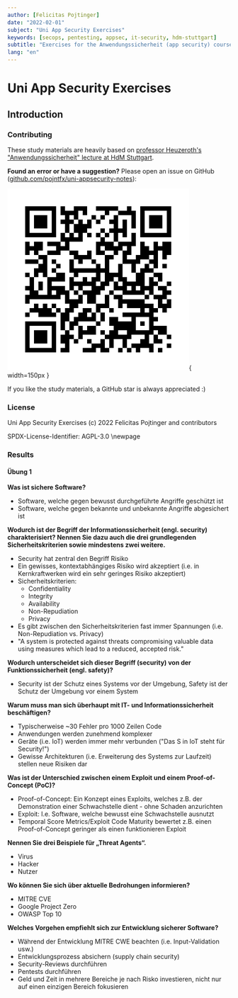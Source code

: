 ```yaml
---
author: [Felicitas Pojtinger]
date: "2022-02-01"
subject: "Uni App Security Exercises"
keywords: [secops, pentesting, appsec, it-security, hdm-stuttgart]
subtitle: "Exercises for the Anwendungssicherheit (app security) course at HdM Stuttgart"
lang: "en"
---
```


# Uni App Security Exercises

## Introduction

### Contributing

These study materials are heavily based on [professor Heuzeroth's "Anwendungssicherheit" lecture at HdM Stuttgart](https://www.hdm-stuttgart.de/studierende/abteilungen/sprachenzentrum/kursangebot/kursangebot/block?sgname=Medieninformatik+%28Bachelor%2C+7+Semester%29&blockname=Anwendungssicherheit&sgblockID=2573375&sgang=550033).

**Found an error or have a suggestion?** Please open an issue on GitHub ([github.com/pojntfx/uni-appsecurity-notes](https://github.com/pojntfx/uni-appsecurity-notes)):

![QR code to source repository](./static/qr.png){ width=150px }

If you like the study materials, a GitHub star is always appreciated :)

### License

<!-- ![AGPL-3.0 license badge](https://www.gnu.org/graphics/agplv3-155x51.png){ width=128px } -->

Uni App Security Exercises (c) 2022 Felicitas Pojtinger and contributors

SPDX-License-Identifier: AGPL-3.0
\newpage

### Results

#### Übung 1

**Was ist sichere Software?**

- Software, welche gegen bewusst durchgeführte Angriffe geschützt ist
- Software, welche gegen bekannte und unbekannte Angriffe abgesichert ist

**Wodurch ist der Begriff der Informationssicherheit (engl. security) charakterisiert? Nennen Sie dazu auch die drei grundlegenden Sicherheitskriterien sowie mindestens zwei weitere.**

- Security hat zentral den Begriff Risiko
- Ein gewisses, kontextabhängiges Risiko wird akzeptiert (i.e. in Kernkraftwerken wird ein sehr geringes Risiko akzeptiert)
- Sicherheitskriterien:
  - Confidentiality
  - Integrity
  - Availability
  - Non-Repudiation
  - Privacy
- Es gibt zwischen den Sicherheitskriterien fast immer Spannungen (i.e. Non-Repudiation vs. Privacy)
- "A system is protected against threats compromising valuable data using measures which lead to a reduced, accepted risk."

**Wodurch unterscheidet sich dieser Begriff (security) von der Funktionssicherheit (engl. safety)?**

- Security ist der Schutz eines Systems vor der Umgebung, Safety ist der Schutz der Umgebung vor einem System

**Warum muss man sich überhaupt mit IT- und Informationssicherheit beschäftigen?**

- Typischerweise ~30 Fehler pro 1000 Zeilen Code
- Anwendungen werden zunehmend komplexer
- Geräte (i.e. IoT) werden immer mehr verbunden ("Das S in IoT steht für Security!")
- Gewisse Architekturen (i.e. Erweiterung des Systems zur Laufzeit) stellen neue Risiken dar

**Was ist der Unterschied zwischen einem Exploit und einem Proof-of-Concept (PoC)?**

- Proof-of-Concept: Ein Konzept eines Exploits, welches z.B. der Demonstration einer Schwachstelle dient - ohne Schaden anzurichten
- Exploit: I.e. Software, welche bewusst eine Schwachstelle ausnutzt
- Temporal Score Metrics/Exploit Code Maturity bewertet z.B. einen Proof-of-Concept geringer als einen funktionieren Exploit

**Nennen Sie drei Beispiele für „Threat Agents“.**

- Virus
- Hacker
- Nutzer

**Wo können Sie sich über aktuelle Bedrohungen informieren?**

- MITRE CVE
- Google Project Zero
- OWASP Top 10

**Welches Vorgehen empfiehlt sich zur Entwicklung sicherer Software?**

- Während der Entwicklung MITRE CWE beachten (i.e. Input-Validation usw.)
- Entwicklungsprozess absichern (supply chain security)
- Security-Reviews durchführen
- Pentests durchführen
- Geld und Zeit in mehrere Bereiche je nach Risko investieren, nicht nur auf einen einzigen Bereich fokusieren
